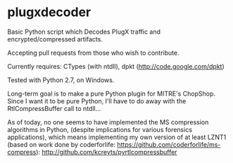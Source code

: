plugxdecoder
============

Basic Python script which Decodes PlugX traffic and encrypted/compressed 
artifacts. 

Accepting pull requests from those who wish to contribute. 

Currently requires:
CTypes (with ntdll), 
dpkt (http://code.google.com/dpkt)

Tested with Python 2.7, on Windows.


Long-term goal is to make a pure Python plugin for MITRE's ChopShop.
Since I want it to be pure Python, I'll have to do away with the 
RtlCompressBuffer call to ntdll...

As of today, no one seems to have implemented the MS compression algorithms
in Python, (despite implications for various forensics applications), which 
means implementing my own version of at least LZNT1 (based on work done by 
coderforlife: https://github.com/coderforlife/ms-compress): http://github.com/kcreyts/pyrtlcompressbuffer
